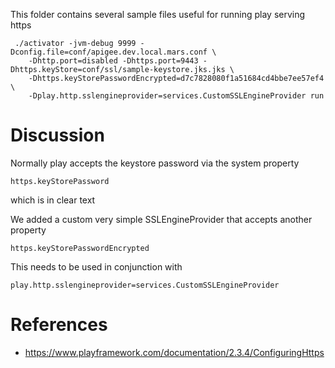 This folder contains several sample files useful for running play serving https
 
``` 
 ./activator -jvm-debug 9999 -Dconfig.file=conf/apigee.dev.local.mars.conf \
    -Dhttp.port=disabled -Dhttps.port=9443 -Dhttps.keyStore=conf/ssl/sample-keystore.jks.jks \ 
    -Dhttps.keyStorePasswordEncrypted=d7c7828080f1a51684cd4bbe7ee57ef4 \
    -Dplay.http.sslengineprovider=services.CustomSSLEngineProvider run
```    
    
# Discussion

Normally play accepts the keystore password via the system property 

```
https.keyStorePassword
```

which is in clear text

We added a custom very simple SSLEngineProvider that accepts another property
```
https.keyStorePasswordEncrypted
```

This needs to be used in conjunction with  

```
play.http.sslengineprovider=services.CustomSSLEngineProvider
```


# References

* https://www.playframework.com/documentation/2.3.4/ConfiguringHttps
